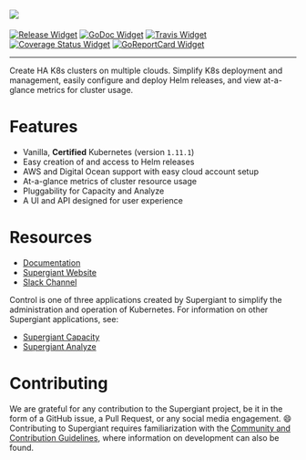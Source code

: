 <!-- Badge Links -->
[Release Widget]: https://img.shields.io/github/release/supergiant/supergiant.svg
[Release URL]: https://github.com/supergiant/supergiant/releases/latest

[GoDoc Widget]: https://godoc.org/github.com/supergiant/supergiant?status.svg
[GoDoc URL]: https://godoc.org/github.com/supergiant/supergiant

[Travis Widget]: https://travis-ci.org/supergiant/supergiant.svg?branch=master
[Travis URL]: https://travis-ci.org/supergiant/supergiant

[Coverage Status]: https://coveralls.io/github/supergiant/supergiant?branch=master
[Coverage Status Widget]: https://coveralls.io/repos/github/supergiant/supergiant/badge.svg?branch=master

[GoReportCard Widget]: https://goreportcard.com/badge/github.com/supergiant/supergiant
[GoReportCard URL]: https://goreportcard.com/report/github.com/supergiant/supergiant

# <img src="https://s3.amazonaws.com/supergiant-docs-assets/sg_control_light.svg">

<!-- Badges -->
[![Release Widget]][Release URL] [![GoDoc Widget]][GoDoc URL] [![Travis Widget]][Travis URL] [![Coverage Status Widget]][Coverage Status] [![GoReportCard Widget]][GoReportCard URL]

---

Create HA K8s clusters on multiple clouds. Simplify K8s deployment and management, easily configure and deploy Helm releases, and view at-a-glance metrics for cluster usage.

# Features

  * Vanilla, **Certified** Kubernetes (version `1.11.1`)
  * Easy creation of and access to Helm releases
  * AWS and Digital Ocean support with easy cloud account setup
  * At-a-glance metrics of cluster resource usage
  * Pluggability for Capacity and Analyze
  * A UI and API designed for user experience

# Resources

- [Documentation](https://supergiant.readme.io/v2.0.0/)
- [Supergiant Website](https://supergiant.io/)
- [Slack Channel](https://supergiant.io/slack)

Control is one of three applications created by Supergiant to simplify the administration and operation of Kubernetes. For information on other Supergiant applications, see:
* [Supergiant Capacity](https://github.com/supergiant/capacity)
* [Supergiant Analyze](https://github.com/supergiant/analyze)

# Contributing

We are grateful for any contribution to the Supergiant project, be it in the form of a GitHub issue, a Pull Request, or any social media engagement. :smile: Contributing to Supergiant requires familiarization with the [Community and Contribution Guidelines](https://supergiant.readme.io/v2.0.0/docs/guidelines), where information on development can also be found.